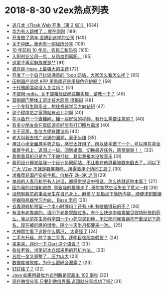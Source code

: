 # 2018-8-30 v2ex热点列表

+ [送几本《Flask Web 开发（第 2 版）》](https://www.v2ex.com/t/484594#reply634) [634]
+ [华为有人跳楼了....就在刚刚](https://www.v2ex.com/t/484555#reply189) [189]
+ [开发做了两年 没遇到这样的公司](https://www.v2ex.com/t/484584#reply145) [145]
+ [关于中医，我也有一则经历分享](https://www.v2ex.com/t/484440#reply109) [109]
+ [10 年前和 10 年后，农民工和码农](https://www.v2ex.com/t/484469#reply105) [105]
+ [入职创业公司一年，从热血到离职。](https://www.v2ex.com/t/484621#reply95) [95]
+ [这辈子再买魅族就是**](https://www.v2ex.com/t/484537#reply81) [81]
+ [或许是 Hexo 上最强大的主题](https://www.v2ex.com/t/484536#reply72) [72]
+ [开发了一个自己比较满意的 Todo 网站，大家怎么看怎么样？](https://www.v2ex.com/t/484513#reply65) [65]
+ [压制国产流氓 APP 用黑阈还是用绿色守护啊？](https://www.v2ex.com/t/484437#reply59) [59]
+ [十代雅阁混动没人关注吗？](https://www.v2ex.com/t/484479#reply51) [51]
+ [不使用 redis，关于邮箱验证码过期实现，请教一下？](https://www.v2ex.com/t/484442#reply49) [49]
+ [营销部门整体工资比技术部高 很郁闷](https://www.v2ex.com/t/484456#reply48) [48]
+ [一个专科生刚毕业，想往机器学习方向钻研](https://www.v2ex.com/t/484454#reply47) [47]
+ [这个程序员之家网站有点儿叼啊](https://www.v2ex.com/t/484649#reply40) [40]
+ [在斗鱼开一个直播间，播一些好玩的视频，有什么需要注意的？](https://www.v2ex.com/t/484466#reply40) [40]
+ [有多少朋友会在景区游览好后有打印照片需求](https://www.v2ex.com/t/484488#reply40) [40]
+ [关于买房，各位大佬有建议吗](https://www.v2ex.com/t/484519#reply40) [40]
+ [老大叫我去找广点通的漏洞，毫无头绪](https://www.v2ex.com/t/484670#reply35) [35]
+ [用过小米全面屏手势之后，感觉太好用了，所以徒手做了一个，可以用在非全面屏手机上，返回上一级、回到桌面，切换最近任务，感觉很爽！！](https://www.v2ex.com/t/484484#reply33) [33]
+ [我带着耳机只是为了不被打扰，其实我根本没放音乐](https://www.v2ex.com/t/484688#reply31) [31]
+ [我司设计狮发给我一个设计协同网站，不让我在他屏幕被戳来戳去了，问以下广大 V2er 不就是戳屏幕吗，用得着用个协同工具？](https://www.v2ex.com/t/484587#reply30) [30]
+ [求推荐非国产安卓手机，价格在 2k-3K 之间](https://www.v2ex.com/t/484585#reply29) [29]
+ [单纯的人表示和所有人讲话，都感觉是话中带话，怎么练就这种本事？](https://www.v2ex.com/t/484441#reply27) [27]
+ [因为我的过错和疏忽, 导致我的猫咪走了, 感觉突然生活失去了意义一样](https://www.v2ex.com/t/484652#reply26) [26]
+ [没想到裁员的事会发生在自己身上，麻烦 V 友指点下简历内容，顺便求职数据挖掘和机器学习方向， Base 南京](https://www.v2ex.com/t/484657#reply26) [26]
+ [去香港转机预留一个半小时够吗？还有 HK 有啥值得玩的不？](https://www.v2ex.com/t/484574#reply26) [26]
+ [有没有老胃病的，请问下老是胃酸过多，有什么快速中和胃酸见效特别快的药么，我以前在生命科学园一个小药店买到种，不过那时候胃病不严重没记下药名，现在被折磨的很惨，隔个十天半月都要来一次。](https://www.v2ex.com/t/484553#reply25) [25]
+ [大神帮忙看下这是什么情况， 太奇怪了](https://www.v2ex.com/t/484465#reply24) [24]
+ [二手东升级，除了卖二手货，还明目张胆卖假货？](https://www.v2ex.com/t/484545#reply24) [24]
+ [来来来，评价一下 Dart 这个语言？](https://www.v2ex.com/t/484663#reply23) [23]
+ [各位老铁，求笔记本立起来用的开机方法。](https://www.v2ex.com/t/484449#reply23) [23]
+ [五险一金又调整了，压力山大](https://www.v2ex.com/t/484716#reply23) [23]
+ [数据库被脱库，为什么密码会泄露？](https://www.v2ex.com/t/484542#reply23) [23]
+ [钉钉挂了？](https://www.v2ex.com/t/484645#reply22) [22]
+ [Java 如果用最优方式判断是否超出 100 毫秒](https://www.v2ex.com/t/484481#reply22) [22]
+ [现在微信分享,只要到微信界面,返回就分享成功了吗?](https://www.v2ex.com/t/484478#reply21) [21]
